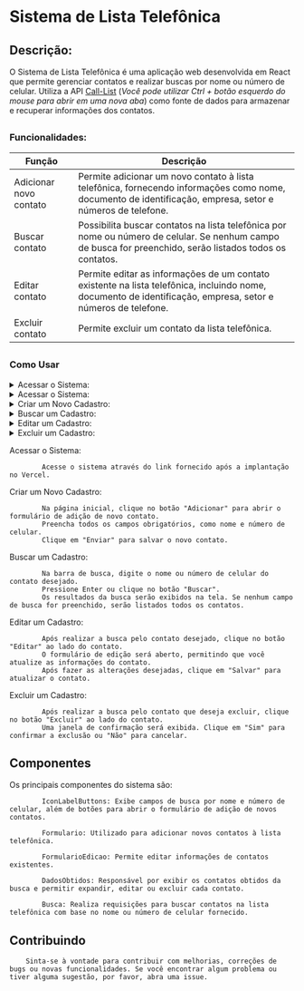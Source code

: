 # Sistema de Lista Telefônica

## Descrição:
        
O Sistema de Lista Telefônica é uma aplicação web desenvolvida em React
que permite gerenciar contatos e realizar buscas por nome ou número de celular. 
Utiliza a API [Call-List](https://github.com/MagalhaesVini/Call-List-API/blob/main/README.md)
(_Você pode utilizar Ctrl + botão esquerdo do mouse para abrir em uma nova aba_) como fonte de dados para armazenar e recuperar informações dos contatos.

##

  ### Funcionalidades:

| Função | Descrição |
| --- | --- |
| Adicionar novo contato |  Permite adicionar um novo contato à lista telefônica, fornecendo informações como nome, documento de identificação, empresa, setor e números de telefone. |
| Buscar contato | Possibilita buscar contatos na lista telefônica por nome ou número de celular. Se nenhum campo de busca for preenchido, serão listados todos os contatos. |
| Editar contato | Permite editar as informações de um contato existente na lista telefônica, incluindo nome, documento de identificação, empresa, setor e números de telefone. |
| Excluir contato | Permite excluir um contato da lista telefônica. |

##

   ### Como Usar

<details>

<summary>Acessar o Sistema:</summary>

### Acessar

Acesse o sistema através do link fornecido após a implantação no Vercel.
You can add an image or a code block, too.


</details>

<details>
        
  <summary>Acessar o Sistema:</summary>
  ### Acesse o sistema através do link fornecido após a implantação no Vercel
  
  https://lista-telefonica-ruddy.vercel.app/
  
  ```ruby
   https://lista-telefonica-ruddy.vercel.app/
  ```
</details>

<details>
        
  <summary>Criar um Novo Cadastro:</summary>
  <ul>
    <li>Na página inicial, clique no botão "Adicionar" para abrir o formulário de adição de novo contato.</li>
    <li>Preencha todos os campos obrigatórios, como nome e número de celular.</li>
    <li>Clique em "Enviar" para salvar o novo contato.</li>
  </ul>
</details>

<details>
  <summary>Buscar um Cadastro:</summary>
  <ol>
    <li>Na barra de busca, digite o nome ou número de celular do contato desejado.</li>
    <li>Pressione Enter ou clique no botão "Buscar".</li>
    <li>Os resultados da busca serão exibidos na tela. Se nenhum campo de busca for preenchido, serão listados todos os contatos.</li>
  </ol>
</details>

<details>
  <summary>Editar um Cadastro:</summary>
  <ol>
    <li>Após realizar a busca pelo contato desejado, clique no botão "Editar" ao lado do contato.</li>
    <li>O formulário de edição será aberto, permitindo que você atualize as informações do contato.</li>
    <li>Após fazer as alterações desejadas, clique em "Salvar" para atualizar o contato.</li>
  </ol>
</details>

<details>
  <summary>Excluir um Cadastro:</summary>
  <ol>
    <li>Após realizar a busca pelo contato que deseja excluir, clique no botão "Excluir" ao lado do contato.</li>
    <li>Uma janela de confirmação será exibida. Clique em "Sim" para confirmar a exclusão ou "Não" para cancelar.</li>
  </ol>
</details>

   

  Acessar o Sistema:

            Acesse o sistema através do link fornecido após a implantação no Vercel.
            
  Criar um Novo Cadastro:

            Na página inicial, clique no botão "Adicionar" para abrir o formulário de adição de novo contato.
            Preencha todos os campos obrigatórios, como nome e número de celular.
            Clique em "Enviar" para salvar o novo contato.

  Buscar um Cadastro:

            Na barra de busca, digite o nome ou número de celular do contato desejado.
            Pressione Enter ou clique no botão "Buscar".
            Os resultados da busca serão exibidos na tela. Se nenhum campo de busca for preenchido, serão listados todos os contatos.

   Editar um Cadastro:

            Após realizar a busca pelo contato desejado, clique no botão "Editar" ao lado do contato.
            O formulário de edição será aberto, permitindo que você atualize as informações do contato.
            Após fazer as alterações desejadas, clique em "Salvar" para atualizar o contato.
            
  Excluir um Cadastro:

            Após realizar a busca pelo contato que deseja excluir, clique no botão "Excluir" ao lado do contato.
            Uma janela de confirmação será exibida. Clique em "Sim" para confirmar a exclusão ou "Não" para cancelar.

##

  ## Componentes
  
  Os principais componentes do sistema são:

            IconLabelButtons: Exibe campos de busca por nome e número de celular, além de botões para abrir o formulário de adição de novos contatos.
            
            Formulario: Utilizado para adicionar novos contatos à lista telefônica.
            
            FormularioEdicao: Permite editar informações de contatos existentes.
            
            DadosObtidos: Responsável por exibir os contatos obtidos da busca e permitir expandir, editar ou excluir cada contato.
            
            Busca: Realiza requisições para buscar contatos na lista telefônica com base no nome ou número de celular fornecido.

##

  ## Contribuindo

        Sinta-se à vontade para contribuir com melhorias, correções de bugs ou novas funcionalidades. Se você encontrar algum problema ou tiver alguma sugestão, por favor, abra uma issue.
        
##
